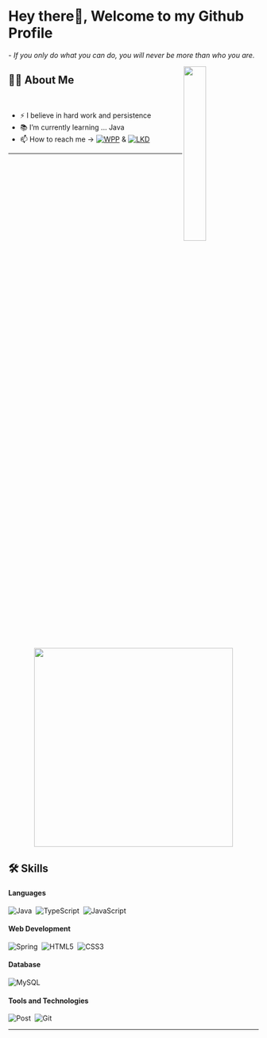 # Hey there👋, Welcome to my Github Profile
  <p>- <i>If you only do what you can do, you will never be more than who you are.</i> </p>


<img src="https://media.giphy.com/media/qgQUggAC3Pfv687qPC/giphy.gif" width="30%" align="right" />

## 🙋‍♂️ About Me

</br>

- ⚡ I believe in hard work and persistence
- 📚  I’m currently learning ... Java
- 📫 How to reach me -> <a href="https://wa.me/557196694578"> ![WPP](https://img.shields.io/badge/WhatsApp-25D366?style=for-the-badge&logo=whatsapp&logoColor=white)</a> & <a href="https://www.linkedin.com/in/luis-henriquee">![LKD](https://img.shields.io/badge/LinkedIn-0077B5?style=for-the-badge&logo=linkedin&logoColor=white)</a>

<hr>
</br>
<div align="center">
 <img src="https://readme-stats.nbank.dev/api/top-langs/?username=LuissHL&layout=compact&theme=dark" style="width: 400px;">
</div>

<tr>

## 🛠️ Skills

#### Languages

![Java](https://img.shields.io/badge/java-%23ED8B00.svg?style=for-the-badge&logo=java&logoColor=white)&nbsp;
![TypeScript](https://img.shields.io/badge/typescript-%23007ACC.svg?style=for-the-badge&logo=typescript&logoColor=white)&nbsp;
![JavaScript](https://img.shields.io/badge/javascript-%23323330.svg?style=for-the-badge&logo=javascript&logoColor=%23F7DF1E)&nbsp;

#### Web Development
![Spring](https://img.shields.io/badge/spring-%236DB33F.svg?style=for-the-badge&logo=spring&logoColor=white)&nbsp;
![HTML5](https://img.shields.io/badge/HTML5-E34F26?style=for-the-badge&logo=html5&logoColor=white)&nbsp;
![CSS3](https://img.shields.io/badge/CSS3-1572B6?style=for-the-badge&logo=css3&logoColor=white)&nbsp;

#### Database

![MySQL](https://img.shields.io/badge/MySQL-00000F?style=for-the-badge&logo=mysql&logoColor=white)&nbsp;

#### Tools and Technologies

![Post](https://img.shields.io/badge/Postman-FF6C37?style=for-the-badge&logo=postman&logoColor=white)&nbsp;
![Git](https://img.shields.io/badge/-Git-05122A?style=for-the-badge&logo=git)&nbsp;

<hr>
